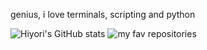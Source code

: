 genius, i love terminals, scripting and python

![Hiyori's GitHub stats](https://github-readme-stats.vercel.app/api?username=hiyorijl&theme=transparent&show_icons=true) ![my fav repositories](https://github-readme-stats.vercel.app/api/pin/?username=hiyorijl&repo=verbal_garden_quartz&theme=transparent&show_icons=true)
